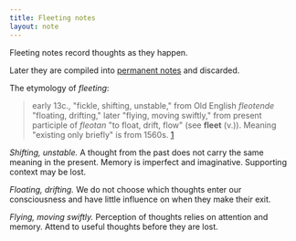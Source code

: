 ```yaml
---
title: Fleeting notes
layout: note
---
```


Fleeting notes record thoughts as they happen.

Later they are compiled into [permanent notes](./2-permanent-notes.md) and discarded.

The etymology of _fleeting_:

> early 13c., "fickle, shifting, unstable," from Old English _fleotende_ "floating, drifting," later "flying, moving swiftly," from present participle of _fleotan_ "to float, drift, flow" (see **fleet** (v.)). Meaning "existing only briefly" is from 1560s. [1]

_Shifting, unstable._ A thought from the past does not carry the same meaning in the present. Memory is imperfect and imaginative. Supporting context may be lost.

_Floating, drifting._ We do not choose which thoughts enter our consciousness and have little influence on when they make their exit.

_Flying, moving swiftly._ Perception of thoughts relies on attention and memory. Attend to useful thoughts before they are lost.

[1]: https://www.etymonline.com/word/fleeting "fleeting (adj.)"